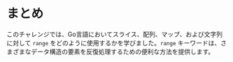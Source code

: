 # まとめ

このチャレンジでは、Go言語においてスライス、配列、マップ、および文字列に対して `range` をどのように使用するかを学びました。`range` キーワードは、さまざまなデータ構造の要素を反復処理するための便利な方法を提供します。
